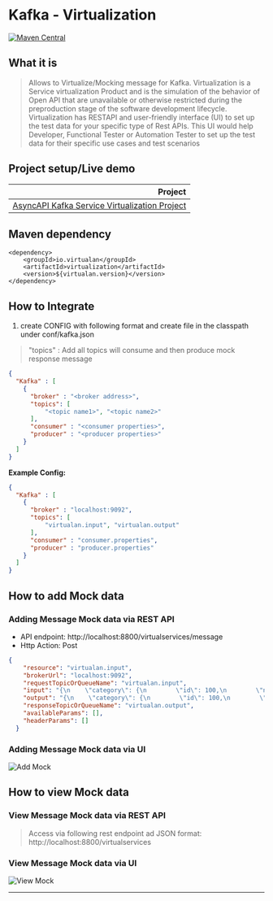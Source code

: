 # Kafka - Virtualization

[![Maven Central](https://img.shields.io/maven-central/v/io.virtualan/virtualization.svg?label=Maven%20Central)](https://search.maven.org/search?q=g:%22io.virtualan%22%20AND%20a:%22virtualization%22)


## What it is
>  Allows to Virtualize/Mocking message for Kafka. Virtualization is a Service virtualization Product and is the simulation of the behavior of Open API that are unavailable or otherwise restricted during the preproduction stage of the software development lifecycle. 
Virtualization has RESTAPI and user-friendly interface (UI) to set up the test data for your specific type of Rest APIs. This UI would help Developer, Functional Tester or Automation Tester to set up the test data for their specific use cases and test scenarios 

## Project setup/Live demo

 |Project|  
 |----------:|
  |[AsyncAPI Kafka Service Virtualization Project](https://github.com/virtualansoftware/asyncapi-virtualization)  |

## Maven dependency
```mvn 
<dependency>
	<groupId>io.virtualan</groupId>
	<artifactId>virtualization</artifactId>
	<version>${virtualan.version}</version>
</dependency>
``` 

## How to Integrate
1. create CONFIG with following format and create file in the classpath under conf/kafka.json   
> "topics" :  Add all topics will consume and then produce mock response message

```JSON
{
  "Kafka" : [
    {
      "broker" : "<broker address>",
      "topics": [
          "<topic name1>", "<topic name2>"
      ],
      "consumer" : "<consumer properties>",
      "producer" : "<producer properties>"
    }
  ]
}
```
**Example Config:**
```JSON
{
  "Kafka" : [
    {
      "broker" : "localhost:9092",
      "topics": [
          "virtualan.input", "virtualan.output"
      ],
      "consumer" : "consumer.properties",
      "producer" : "producer.properties"
    }
  ]
}
```

## How to add Mock data
### Adding Message Mock data via REST API
- API endpoint: http://localhost:8800/virtualservices/message
- Http Action: Post

```JSON
{
    "resource": "virtualan.input",
    "brokerUrl": "localhost:9092",
    "requestTopicOrQueueName": "virtualan.input",
    "input": "{\n    \"category\": {\n        \"id\": 100,\n        \"name\": \"German Shepherd\"\n    },\n    \"id\": 101,\n    \"name\": \"Rocky\",\n    \"photoUrls\": [\n        \"string\"\n    ],\n    \"status\": \"available\",\n    \"tags\": [\n        {\n            \"id\": 101,\n            \"name\": \"brown\"\n        }\n    ]\n}",
    "output": "{\n    \"category\": {\n        \"id\": 100,\n        \"name\": \"German Shepherd\"\n    },\n    \"id\": 101,\n    \"name\": \"Rocky\",\n    \"photoUrls\": [\n        \"string\"\n    ],\n    \"status\": \"available\",\n    \"tags\": [\n        {\n            \"id\": 101,\n            \"name\": \"brown\"\n        }\n    ]\n}",
    "responseTopicOrQueueName": "virtualan.output",
    "availableParams": [],
    "headerParams": []
  }
```

### Adding Message Mock data via UI

![Add Mock](_images/sv/kafka/kafka_add_mock.png)


## How to view Mock data
### View Message Mock data via REST API
> Access via following rest endpoint ad JSON format: http://localhost:8800/virtualservices


### View Message Mock data via UI

![View Mock](_images/sv/kafka/view_mock.png)

----
